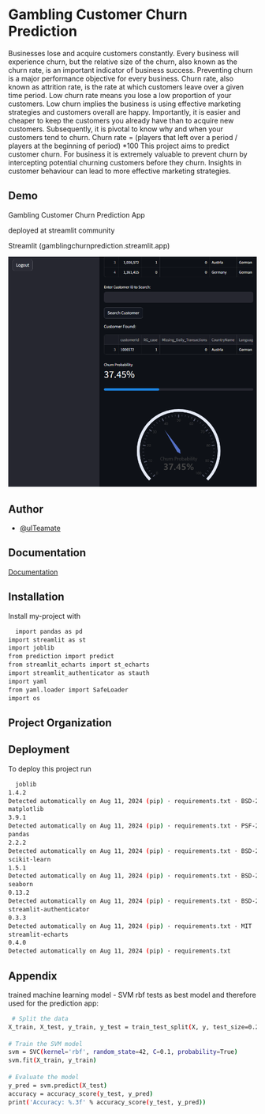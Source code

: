 
# Gambling Customer Churn Prediction

Businesses lose and acquire customers constantly. Every business will experience churn, but
the relative size of the churn, also known as the churn rate, is an important indicator of business 
success. Preventing churn is a major performance objective for every business.
Churn rate, also known as attrition rate, is the rate at which customers leave over a given time 
period. Low churn rate means you lose a low proportion of your customers. Low churn implies 
the business is using effective marketing strategies and customers overall are happy. 
Importantly, it is easier and cheaper to keep the customers you already have than to acquire 
new customers. Subsequently, it is pivotal to know why and when your customers tend to 
churn.
Churn rate = (players that left over a period / players at the beginning of period) *100
This project aims to predict customer churn. For business it is extremely valuable to prevent 
churn by intercepting potential churning customers before they churn. Insights in customer 
behaviour can lead to more effective marketing strategies.
## Demo

Gambling Customer Churn Prediction App

deployed at streamlit community

Streamlit (gamblingchurnprediction.streamlit.app)

![Image](https://github.com/ulTeaMate/gamblingchurnprediction/blob/main/app%20prediction%20output%20screenshot.png)




## Author

- [@ulTeamate](https://github.com/ulTeaMate)



## Documentation

[Documentation](https://github.com/ulTeaMate/gamblingchurnprediction)


## Installation

Install my-project with

```bash
  import pandas as pd
import streamlit as st
import joblib
from prediction import predict
from streamlit_echarts import st_echarts
import streamlit_authenticator as stauth
import yaml
from yaml.loader import SafeLoader
import os
```
    
## Project Organization
## Deployment

To deploy this project run

```bash
  joblib
1.4.2
Detected automatically on Aug 11, 2024 (pip) · requirements.txt · BSD-2-Clause AND BSD-3-Clause
matplotlib
3.9.1
Detected automatically on Aug 11, 2024 (pip) · requirements.txt · PSF-2.0
pandas
2.2.2
Detected automatically on Aug 11, 2024 (pip) · requirements.txt · BSD-2-Clause AND BSD-3-Clause
scikit-learn
1.5.1
Detected automatically on Aug 11, 2024 (pip) · requirements.txt · BSD-2-Clause AND BSD-3-Clause
seaborn
0.13.2
Detected automatically on Aug 11, 2024 (pip) · requirements.txt · BSD-2-Clause AND BSD-3-Clause
streamlit-authenticator
0.3.3
Detected automatically on Aug 11, 2024 (pip) · requirements.txt · MIT
streamlit-echarts
0.4.0
Detected automatically on Aug 11, 2024 (pip) · requirements.txt
```


## Appendix

trained machine learning model - SVM rbf tests as best model and therefore used for the prediction app:

```bash
 # Split the data
X_train, X_test, y_train, y_test = train_test_split(X, y, test_size=0.2, random_state=42, stratify=y)

# Train the SVM model
svm = SVC(kernel='rbf', random_state=42, C=0.1, probability=True)
svm.fit(X_train, y_train)

# Evaluate the model
y_pred = svm.predict(X_test)
accuracy = accuracy_score(y_test, y_pred)
print('Accuracy: %.3f' % accuracy_score(y_test, y_pred))
```

